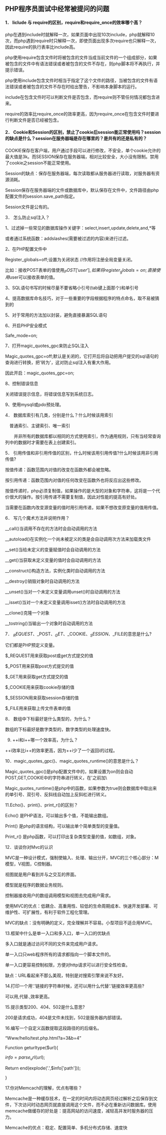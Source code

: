 ## PHP程序员面试中经常被提问的问题

#### 1． Iiclude 与 require的区别，require和require_once的效率哪个高？

php在遇到include时就解释一次，如果页面中出现10次include，php就解释10次，而php遇到require时只解释一次，即使页面出现多次require也只解释一次，因此require的执行表率比include高。

php使用require包含文件时将被包含的文件当成当前文件的一个组成部分，如果被包含的文件中有语法错误或者被包含的文件不存在，则php脚本将不再执行，并提示错误。

php使用include包含文件时相当于指定了这个文件的路径，当被包含的文件有语法错误或者被包含的文件不存在时给出警告，不影响本身脚本的运行。

include在包含文件时可以判断文件是否包含，而require则不管任何情况都包含进来。

require的效率比require_once的效率更高，因为require_once在包含文件时要进行判断文件是否已经被包含。

 

#### 2． Cookie和Session的区别，禁止了cookie后session能正常使用吗？session的缺点是什么？session在服务器端是存在哪里的？是共有的还是私有的？

  COOKIE保存在客户端，用户通过手段可以进行修改，不安全，单个cookie允许的最大值是3k。而SESSION保存在服务器端，相对比较安全，大小没有限制。禁用了cookie之session不能正常使用。

Session的缺点：保存在服务器端，每次读取都从服务器进行读取，对服务器有资源消耗。

Session保存在服务器端的文件或数据库中，默认保存在文件中，文件路径由php配置文件的session.save_path指定。

Session文件是公有的。

3． 怎么防止sql注入？

1、过滤掉一些常见的数据库操作关键字：select,insert,update,delete,and,*等

或者通过系统函数：addslashes(需要被过滤的内容)来进行过滤。

 2、在PHP配置文件中

Register_globals=off;设置为关闭状态 //作用将注册全局变量关闭。

比如：接收POST表单的值使用$_POST['user'],如果将register_globals=on;直接使用$user可以接收表单的值。

 3、SQL语句书写的时候尽量不要省略小引号(tab键上面那个)和单引号

 4、提高数据库命名技巧，对于一些重要的字段根据程序的特点命名，取不易被猜到的

 5、对于常用的方法加以封装，避免直接暴漏SQL语句

 6、开启PHP安全模式

Safe_mode=on;

 7、打开magic_quotes_gpc来防止SQL注入

Magic_quotes_gpc=off;默认是关闭的，它打开后将自动把用户提交的sql语句的查询进行转换，把'转为\'，这对防止sql注入有重大作用。

因此开启：magic_quotes_gpc=on;

 8、控制错误信息

关闭错误提示信息，将错误信息写到系统日志。

9、使用mysqli或pdo预处理。

4． 数据库索引有几类，分别是什么？什么时候该用索引

　普通索引、主键索引、唯一索引

　　并非所有的数据库都以相同的方式使用索引，作为通用规则，只有当经常查询列中的数据时才需要在表上创建索引。

5． 引用传值和非引用传值的区别，什么时候该用引用传值?什么时候该用非引用传值?

按值传递：函数范围内对值的改变在函数外都会被忽略。

按引用传递：函数范围内对值的任何改变在函数外也将反应出这些修改。

按值传递时，php必须复制值，如果操作的是大型的对象和字符串，这将是一个代价很大的操作。按引用传递不需要复制值，因此对性能的提高有好处。

当需要在函数内改变源变量的值时用引用传递，如果不想改变原变量的值用传值。

6． 写几个魔术方法并说明作用？

__call()当调用不存在的方法时会自动调用的方法

__autoload()在实例化一个尚未被定义的类是会自动调用次方法来加载类文件

__set()当给未定义的变量赋值时会自动调用的方法

__get()当获取未定义变量的值时会自动调用的方法

__construct()构造方法，实例化类时自动调用的方法

__destroy()销毁对象时自动调用的方法

__unset()当对一个未定义变量调用unset()时自动调用的方法

__isset()当对一个未定义变量调用isset()方法时自动调用的方法

__clone()克隆一个对象

__tostring()当输出一个对象时自动调用的方法

7． $_REQUEST、$_POST、$_GET、$_COOKIE、$_SESSION、$_FILE的意思是什么?

它们都是PHP预定义变量。

$_REQUEST用来获取post或get方式提交的值

$_POST用来获取post方式提交的值

$_GET用来获取get方式提交的值

$_COOKIE用来获取cookie存储的值

$_SESSION用来获取session存储的值

$_FILE用来获取上传文件表单的值

 

8． 数组中下标最好是什么类型的，为什么？

数组的下标最好是数字类型的，数字类型的处理速度快。

9. ++i和i++哪一个效率高，为什么？

++i效率比i++的效率更高，因为++i少了一个返回i的过程。

10．magic_quotes_gpc()、magic_quotes_runtime()的意思是什么？

Magic_quotes_gpc()是php配置文件中的，如果设置为on则会自动POST,GET,COOKIE中的字符串进行转义，在'之前加\

Magic_quotes_runtime()是php中的函数，如果参数为true则会数据库中取出来的单引号、双引号、反斜线自动加上反斜杠进行转义。

11.Echo()、print()、print_r()的区别？

Echo() 是PHP语法，可以输出多个值，不能输出数组。

Print() 是php的语言结构，可以输出单个简单类型的变量值。

Print_r() 是php函数，可以打印出复杂类型变量的值，如数组，对象。

12．谈谈你对Mvc的认识

MVC是一种设计模式，强制使输入、处理、输出分开，MVC的三个核心部分：M模型，V视图，C控制器。

视图就是用户看到并与之交互的界面。

模型就是程序的数据业务规则。

控制器接收用户的数组调用模型和视图去完成用户需求。

使用MVC的优点：低耦合、高重用性、较低的生命周期成本、快速开发部署、可维护性、可扩展性，有利于软件工程化管理。

MVC的缺点：没有明确的定义，完全理解并不容易。小型项目不适合用MVC。

13.框架中什么是单一入口和多入口，单一入口的优缺点

多入口就是通过访问不同的文件来完成用户请求。

单一入口只web程序所有的请求都指向一个脚本文件的。

单一入口更容易控制权限，方便对http请求可以进行安全性检查。

缺点：URL看起来不那么美观，特别是对搜索引擎来说不友好。

14.打印一个用‘.’链接的字符串时候，还可以用什么代替‘.’链接效率更高些?

可以用,代替.,效率更高。

15.提示类型200、404、502是什么意思?

200是请求成功，404是文件未找到，502是服务器内部错误。

16.编写一个自定义函数提取这段路径的的后缀名。

“Www/hello/test.php.html?a=3&b=4”

Function geturltype($url){

$info=parse_url($url);

Return end(explode('.',$info['path']));

}

17.你对Memcach的理解，优点有哪些？

Memcache是一种缓存技术，在一定的时间内将动态网页经过解析之后保存到文件，下次访问时动态网页就直接调用这个文件，而不必在重新访问数据库。使用memcache做缓存的好处是：提高网站的访问速度，减轻高并发时服务器的压力。

Memcache的优点：稳定、配置简单、多机分布式存储、速度快
